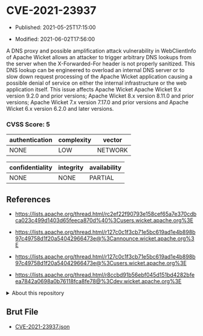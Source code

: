 # CVE-2021-23937

- Published: 2021-05-25T17:15:00

- Modified: 2021-06-02T17:56:00

A DNS proxy and possible amplification attack vulnerability in WebClientInfo of Apache Wicket allows an attacker to trigger arbitrary DNS lookups from the server when the X-Forwarded-For header is not properly sanitized. This DNS lookup can be engineered to overload an internal DNS server or to slow down request processing of the Apache Wicket application causing a possible denial of service on either the internal infrastructure or the web application itself. This issue affects Apache Wicket Apache Wicket 9.x version 9.2.0 and prior versions; Apache Wicket 8.x version 8.11.0 and prior versions; Apache Wicket 7.x version 7.17.0 and prior versions and Apache Wicket 6.x version 6.2.0 and later versions.

### CVSS Score: **5**

| authentication | complexity | vector |
| --- | --- | --- |
| NONE | LOW | NETWORK |

| confidentiality | integrity | availability |
| --- | --- | --- |
| NONE | NONE | PARTIAL |

## References

* https://lists.apache.org/thread.html/rc2ef22f90793e158cef65a7e370cdbca023c499d1403d65feeca870d%40%3Cusers.wicket.apache.org%3E

* https://lists.apache.org/thread.html/r127c0c1f3cb71e5bc619ad1e4b898b97c49758d1f20a54042966473e@%3Cannounce.wicket.apache.org%3E

* https://lists.apache.org/thread.html/r127c0c1f3cb71e5bc619ad1e4b898b97c49758d1f20a54042966473e@%3Cusers.wicket.apache.org%3E

* https://lists.apache.org/thread.html/r8ccbd91b56ebf045d151bd4282bfeea7842a0698a0b76118fca8fe78@%3Cdev.wicket.apache.org%3E

<details>
<summary>About this repository</summary> 

  This repository is part of the project [Live Hack CVE](https://github.com/Live-Hack-CVE). Main website can be found [www.live-hack.org](https://www.live-hack.org) 
  
  Made by [Sn0wAlice](https://github.com/Sn0wAlice) for the people that care about security and need to have a feed of the latest CVEs. Hope you enjoy it, don't forget to star the repo and follow me on [Twitter](https://twitter.com/Sn0wAlice) and [Github](https://github.com/Sn0wAlice). And that is my [personnal website](https://www.alice-snow.me/)

  - [Home Page](https://github.com/Live-Hack-CVE)
  - [Framework](https://github.com/Live-Hack-CVE/cve-framework)
  - [CVE database](https://github.com/Live-Hack-CVE/full_database)
  - [Changelog](https://github.com/Live-Hack-CVE/Changelog)
</details>

## Brut File

* [CVE-2021-23937.json](https://raw.githubusercontent.com/Live-Hack-CVE/full_database/main/cves/2021/CVE-2021-23937.json)


